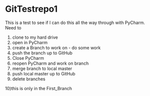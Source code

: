 # GitTestrepo1
This is a test to see if I can do this all the way through with PyCharm.   
Need to 
1) clone to my hard drive 
2) open in PyCharm
3) create a Branch to work on - do some work
4) push the branch up to GitHub
5) Close PyCharm
6) reopen PyCharm and work on branch
7) merge branch to local master
8) push local master up to GitHub
9) delete branches

10)this is only in the First_Branch

